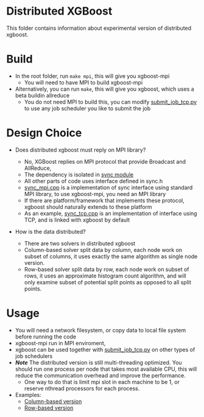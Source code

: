 Distributed XGBoost
======
This folder contains information about experimental version of distributed xgboost.

Build
=====
* In the root folder, run ```make mpi```, this will give you xgboost-mpi
  - You will need to have MPI to build xgboost-mpi
* Alternatively, you can run ```make```, this will give you xgboost, which uses a beta buildin allreduce
  - You do not need MPI to build this, you can modify [submit_job_tcp.py](submit_job_tcp.py) to use any job scheduler you like to submit the job

Design Choice
=====
* Does distributed xgboost must reply on MPI library?
  - No, XGBoost replies on MPI protocol that provide Broadcast and AllReduce,
  - The dependency is isolated in [sync module](../src/sync/sync.h)
  - All other parts of code uses interface defined in sync.h
  - [sync_mpi.cpp](../src/sync/sync_mpi.cpp) is a implementation of sync interface using standard MPI library, to use xgboost-mpi, you need an MPI library
  - If there are platform/framework that implements these protocol, xgboost should naturally extends to these platform
  - As an example, [sync_tcp.cpp](../src/sync/sync_tcp.cpp) is an implementation of interface using TCP, and is linked with xgboost by default

* How is the data distributed?
  - There are two solvers in distributed xgboost
  - Column-based solver split data by column, each node work on subset of columns, 
    it uses exactly the same algorithm as single node version.
  - Row-based solver split data by row, each node work on subset of rows,
    it uses an approximate histogram count algorithm, and will only examine subset of 
    potential split points as opposed to all split points.


Usage
====
* You will need a network filesystem, or copy data to local file system before running the code
* xgboost-mpi run in MPI enviroment, 
* xgboost can be used together with [submit_job_tcp.py](submit_job_tcp.py) on other types of job schedulers
* ***Note*** The distributed version is still multi-threading optimized.
    You should run one process per node that takes most available CPU,
    this will reduce the communication overhead and improve the performance.
   - One way to do that is limit mpi slot in each machine to be 1, or reserve nthread processors for each process.
* Examples:
  - [Column-based version](col-split)
  - [Row-based version](row-split)
